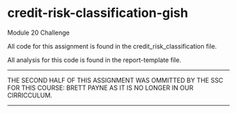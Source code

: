 # credit-risk-classification-gish
Module 20 Challenge


All code for this assignment is found in the credit_risk_classification file. 

All analysis for this code is found in the report-template file. 

*******************
THE SECOND HALF OF THIS ASSIGNMENT WAS OMMITTED BY THE SSC FOR THIS COURSE: BRETT PAYNE AS IT IS NO LONGER IN OUR CIRRICCULUM.
*******************
